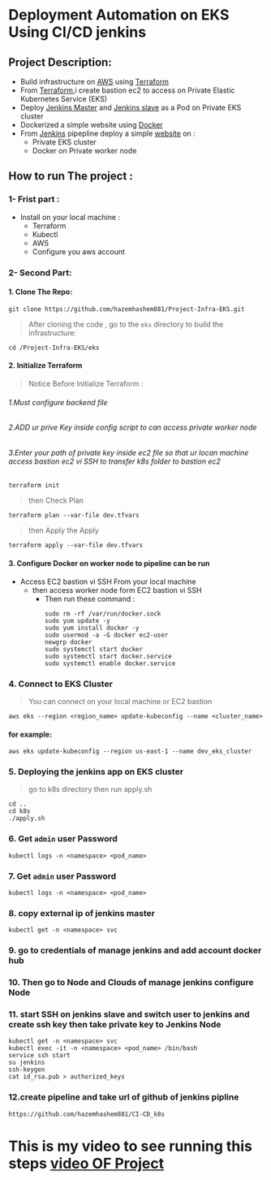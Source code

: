 #  Deployment Automation on EKS Using CI/CD jenkins

## Project Description:
* Build infrastructure on [AWS](https://aws.amazon.com/) using [Terraform](https://www.terraform.io/)
* From [Terraform](https://www.terraform.io/),i create bastion ec2 to access on Private Elastic Kubernetes Service (EKS)
* Deploy [Jenkins Master](https://www.jenkins.io/) and [Jenkins slave](https://www.jenkins.io/) as a Pod on Private EKS cluster
* Dockerized a simple website  using [Docker](https://www.docker.com/)
* From [Jenkins](https://www.jenkins.io/) pipepline deploy a simple [website](https://github.com/hazemhashem881/CI-CD_k8s) on :
   * Private EKS cluster 
   * Docker on Private worker node
## How to run The project :
### 1- Frist part :
* Install on your local machine :
     * Terraform
     * Kubectl
     * AWS
     *  Configure you aws account

### 2- Second Part:
  #### 1. Clone The Repo:
  ```
git clone https://github.com/hazemhashem881/Project-Infra-EKS.git
  ```
> After cloning the code , go to the `eks` directory to build the infrastructure:

```
cd /Project-Infra-EKS/eks
```
#### 2. Initialize Terraform
> Notice Before Initialize Terraform :
###### 1.Must configure backend file
###### 2.ADD ur prive Key inside config script to can access  private worker node
###### 3.Enter your path of private key inside ec2 file so that ur locan machine access bastion ec2 vi SSH to transfer k8s folder to bastion ec2
```
terraform init
```
> then Check Plan
```
terraform plan --var-file dev.tfvars
```
> then Apply the Apply
```
terraform apply --var-file dev.tfvars
```
#### 3. Configure Docker on worker node to pipeline can be run
  * Access EC2 bastion vi SSH From your local machine
     *  then access worker node form EC2 bastion vi SSH
        * Then run these command :
          ```
          sudo rm -rf /var/run/docker.sock
          sudo yum update -y
          sudo yum install docker -y
          sudo usermod -a -G docker ec2-user
          newgrp docker
          sudo systemctl start docker
          sudo systemctl start docker.service
          sudo systemctl enable docker.service
          ```
### 4. Connect to EKS Cluster
> You can connect on your local machine or EC2 bastion
```
aws eks --region <region_name> update-kubeconfig --name <cluster_name>
```
#### for example:
```
aws eks update-kubeconfig --region us-east-1 --name dev_eks_cluster
```
### 5. Deploying the jenkins app on EKS cluster
> go to k8s directory then run apply.sh
```
cd ..
cd k8s
./apply.sh
```
### 6. Get `admin` user Password

```
kubectl logs -n <namespace> <pod_name>  
```
### 7. Get `admin` user Password

```
kubectl logs -n <namespace> <pod_name>  
```
### 8. copy external ip of jenkins master 

```
kubectl get -n <namespace> svc   
```
### 9. go to credentials of manage jenkins and add account docker hub 
### 10. Then go to Node and Clouds of  manage jenkins configure Node
### 11. start SSH on jenkins slave and switch user to jenkins and create ssh key then take private key to Jenkins Node

```
kubectl get -n <namespace> svc
kubectl exec -it -n <namespace> <pod_name> /bin/bash
service ssh start
su jenkins
ssh-keygen
cat id_rsa.pub > authorized_keys
```
### 12.create pipeline and take url of github of jenkins pipline
```
https://github.com/hazemhashem881/CI-CD_k8s
```
# This is my video to see running this steps [video OF Project]()
